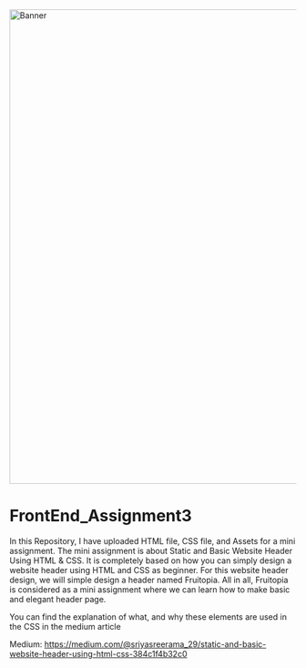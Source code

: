 
<img width="833" alt="Banner" src="https://github.com/user-attachments/assets/b766b7b9-8a20-476b-bc4d-b00e1fad7acd">

# FrontEnd_Assignment3
In this Repository, I have uploaded HTML file, CSS file, and Assets for a mini assignment. 
The mini assignment is about Static and Basic Website Header Using HTML & CSS. It is completely based on how you can simply design a website header using HTML and CSS as beginner. For this website header design, we will simple design a header named Fruitopia.
All in all, Fruitopia is considered as a mini assignment where we can learn how to make basic and elegant header page.

You can find the explanation of what, and why these elements are used in the CSS in the medium article

Medium: https://medium.com/@sriyasreerama_29/static-and-basic-website-header-using-html-css-384c1f4b32c0
